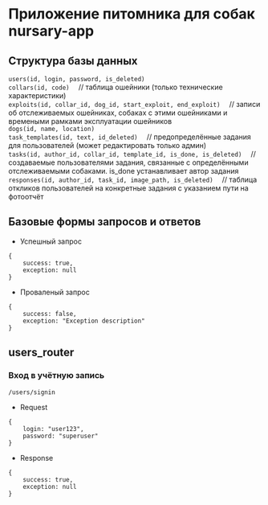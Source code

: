 # Приложение питомника для собак nursary-app

## Структура базы данных

`users(id, login, password, is_deleted)`\
`collars(id, code)` &emsp;// таблица ошейники (только технические характеристики)\
`exploits(id, collar_id, dog_id, start_exploit, end_exploit)` &emsp;// записи об отслеживаемых ошейниках, собаках с этими ошейниками и времеными рамками эксплуатации ошейников\
`dogs(id, name, location)`\
`task_templates(id, text, id_deleted)` &emsp;// предопределённые задания для пользователей (может редактировать только админ)\
`tasks(id, author_id, collar_id, template_id, is_done, is_deleted)` &emsp;// создаваемые пользователями задания, связанные с определёнными отслеживаемыми собаками. is_done устанавливает автор задания\
`responses(id, author_id, task_id, image_path, is_deleted)`  &emsp;// таблица откликов пользователей на конкретные задания с указанием пути на фотоотчёт

## Базовые формы запросов и ответов

* Успешный запрос 
```
{
    success: true,
    exception: null
}
```
* Проваленый запрос
```
{
    success: false,
    exception: "Exception description"
}
```

## users_router

### Вход в учётную запись
`/users/signin`

* Request
```
{
    login: "user123",
    password: "superuser"
}
```
* Response
```
{
    success: true,
    exception: null
}
```
